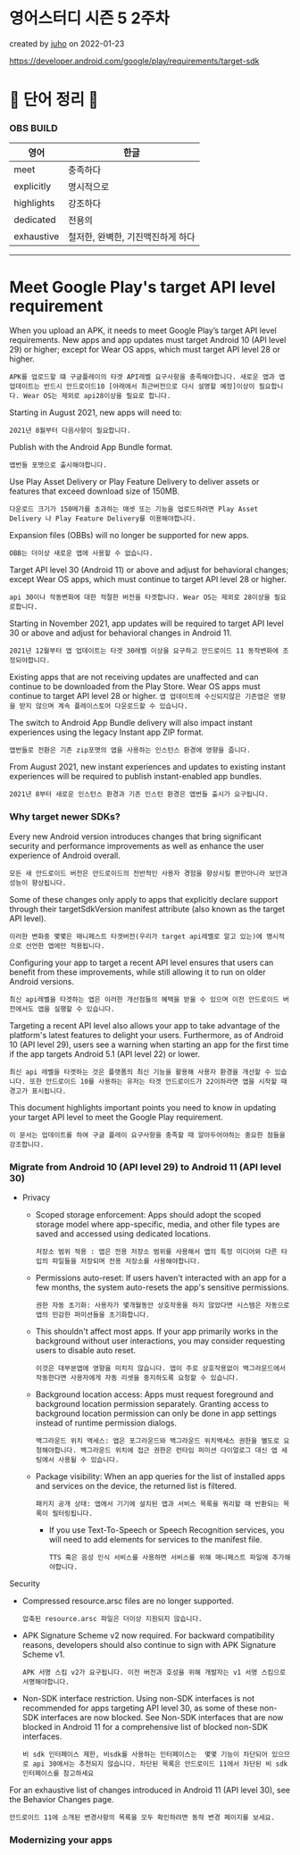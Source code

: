 # 영어스터디 시즌 5 2주차

created by [juho](https://github.com/pachuho/Development-English-study) on 2022-01-23

https://developer.android.com/google/play/requirements/target-sdk

# 📗 단어 정리 📘

### OBS BUILD
|영어|한글|
|---|---|
|meet|충족하다|
|explicitly|명시적으로|
|highlights|강조하다|
|dedicated|전용의|
|exhaustive|철저한, 완벽한, 기진맥진하게 하다|
------------------------------

# Meet Google Play's target API level requirement

When you upload an APK, it needs to meet Google Play’s target API level requirements. New apps and app updates must target Android 10 (API level 29) or higher; 
except for Wear OS apps, which must target API level 28 or higher.

`APK를 업로드할 떄 구글플레이의 타겟 API레벨 요구사항을 충족해야합니다. 새로운 앱과 앱 업데이트는 반드시 안드로이드10 [아래에서 최근버전으로 다시 설명할 예정]이상이 필요합니다.
Wear OS는 제외로 api28이상을 필요로 합니다.`

Starting in August 2021, new apps will need to:

`2021년 8월부터 다음사항이 필요합니다.`

Publish with the Android App Bundle format.

`앱번들 포맷으로 출시해야합니다.`

Use Play Asset Delivery or Play Feature Delivery to deliver assets or features that exceed download size of 150MB. 

`다운로드 크기가 150메가를 초과하는 애셋 또는 기능을 업로드하려면 Play Asset Delivery 나 Play Feature Delivery를 이용해야합니다.`

Expansion files (OBBs) will no longer be supported for new apps.

`OBB는 더이상 새로운 앱에 사용할 수 없습니다.`

Target API level 30 (Android 11) or above and adjust for behavioral changes; 
except Wear OS apps, which must continue to target API level 28 or higher.

`api 30이나 작동변화에 대한 적절한 버전을 타겟합니다. Wear OS는 제외로 28이상을 필요로합니다.`

Starting in November 2021, app updates will be required to target API level 30 or above and adjust for behavioral changes in Android 11. 

`2021년 12월부터 앱 업데이트는 타겟 30레벨 이상을 요구하고 안드로이드 11 동작변화에 조정되야합니다. `

Existing apps that are not receiving updates are unaffected and can continue to be downloaded from the Play Store.
Wear OS apps must continue to target API level 28 or higher.
`앱 업데이트에 수신되지않은 기존앱은 영향을 받지 않으며 계속 플레이스토어 다운로드할 수 있습니다.`

The switch to Android App Bundle delivery will also impact instant experiences using the legacy Instant app ZIP format. 

`앱번들로 전환은 기존 zip포맷의 앱을 사용하는 인스턴스 환경에 영향을 줍니다.`

From August 2021, new instant experiences and updates to existing instant experiences will be required to publish instant-enabled app bundles.

`2021년 8부터 새로운 인스턴스 환경과 기존 인스턴 환경은 앱번들 출시가 요구됩니다.`

### Why target newer SDKs?

Every new Android version introduces changes that bring significant security and performance improvements as well as enhance the user experience of Android overall. 

`모든 새 안드로이드 버전은 안드로이드의 전반적인 사용자 경험을 향상시킬 뿐만아니라 보안과 성능이 향상됩니다.`

Some of these changes only apply to apps that explicitly declare support through their targetSdkVersion manifest attribute (also known as the target API level).

`이러한 변화중 몇몇은 매니페스트 타겟버전(우리가 target api레벨로 알고 있는)에 명시적으로 선언한 앱에만 적용됩니다.`

Configuring your app to target a recent API level ensures that users can benefit from these improvements, while still allowing it to run on older Android versions. 

`최신 api레벨을 타겟하는 앱은 이러한 개선점들의 혜택을 받을 수 있으며 이전 안드로이드 버전에서도 앱을 실행할 수 있습니다.`

Targeting a recent API level also allows your app to take advantage of the platform's latest features to delight your users. Furthermore, as of Android 10 (API level 29), 
users see a warning when starting an app for the first time if the app targets Android 5.1 (API level 22) or lower.

`최신 api 레벨을 타겟하는 것은 플랫폼의 최신 기능을 활용해 사용자 환경을 개선할 수 있습니다. 또한 안드로이드 10를 사용하는 유저는 타겟 안드로이드가 22이하라면 앱을 시작할 때 경고가 표시됩니다.`

This document highlights important points you need to know in updating your target API level to meet the Google Play requirement.

`이 문서는 업데이트를 하여 구글 플레이 요구사항을 충족할 때 알아두어야하는 중요한 점들을 강조합니다.`

### Migrate from Android 10 (API level 29) to Android 11 (API level 30)

- Privacy

    - Scoped storage enforcement: Apps should adopt the scoped storage model where app-specific, media, 
     and other file types are saved and accessed using dedicated locations.
      
      `저장소 범위 적용 : 앱은 전용 저장소 범위를 사용해서 앱의 특정 미디어와 다른 타입의 파일들을 저장되며 전용 저장소를 사용해야합니다.`
      
    - Permissions auto-reset: If users haven't interacted with an app for a few months, the system auto-resets the app's sensitive permissions.

      `권한 자동 초기화: 사용자가 몇개월동안 상호작용을 하지 않았다면 시스템은 자동으로 앱의 민감한 퍼미션들을 초기화합니다.`

    - This shouldn't affect most apps. If your app primarily works in the background without user interactions, you may consider requesting users to disable auto reset.

      `이것은 대부분앱에 영향을 미치지 않습니다. 앱이 주로 상호작용없이 백그라운드에서 작동한다면 사용자에게 자동 리셋을 중지하도록 요청할 수 있습니다.`

    - Background location access: Apps must request foreground and background location permission separately.
      Granting access to background location permission can only be done in app settings instead of runtime permission dialogs.

      `백그라운드 위치 액세스: 앱은 포그라운드와 백그라운드 위치액세스 권한을 별도로 요청해야합니다. 백그라운드 위치에 접근 권한은 런타임 퍼미션 다이얼로그 대신 앱 세팅에서 사용될 수 있습니다.`

    - Package visibility: When an app queries for the list of installed apps and services on the device, the returned list is filtered.
        
      `패키지 공개 상태: 앱에서 기기에 설치된 앱과 서비스 목록을 쿼리할 때 반환되는 목록이 필터링됩니다.`
      - If you use Text-To-Speech or Speech Recognition services, you will need to add <queries> elements for services to the manifest file.
        
        `TTS 혹은 음성 인식 서비스를 사용하면 서비스를 위해 매니페스트 파일에 추가해야합니다.`

Security

- Compressed resource.arsc files are no longer supported.
  
  `압축된 resource.arsc 파일은 더이상 지원되지 않습니다.`

- APK Signature Scheme v2 now required. For backward compatibility reasons, developers should also continue to sign with APK Signature Scheme v1.

  `APK 서명 스킴 v2가 요구됩니다. 이전 버전과 호성을 위해 개발자는 v1 서명 스킴으로 서명해야합니다.`

- Non-SDK interface restriction. Using non-SDK interfaces is not recommended for apps targeting API level 30, as some of these non-SDK interfaces are now blocked. 
  See Non-SDK interfaces that are now blocked in Android 11 for a comprehensive list of blocked non-SDK interfaces.

  `비 sdk 인터페이스 제한, 비sdk를 사용하는 인터페이스는  몇몇 기능이 차단되어 있으므로 api 30에서는 추천되지 않습니다.
  차단된 목록은 안드로이드 11에서 차단된 비 sdk인터페이스를 참고하세요`



For an exhaustive list of changes introduced in Android 11 (API level 30), see the Behavior Changes page.

`안드로이드 11에 소개된 변경사항의 목록을 모두 확인하려면 동작 변경 페이지를 보세요.`

### Modernizing your apps